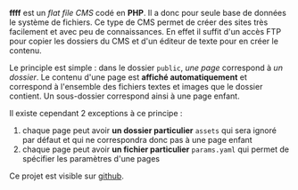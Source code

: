 **ffff** est un _flat file CMS_ codé en **PHP**. Il a donc pour seule base de données le système de fichiers. Ce type de CMS permet de créer des sites très facilement et avec peu de connaissances. En effet il suffit d'un accès FTP pour copier les dossiers du CMS et d'un éditeur de texte pour en créer le contenu.

Le principle est simple : dans le dossier `public`, _une page_ correspond à _un dossier_. Le contenu d'une page est **affiché automatiquement** et correspond à l'ensemble des fichiers textes et images que le dossier contient. Un sous-dossier correspond ainsi à une page enfant.

Il existe cependant 2 exceptions à ce principe :

1.  chaque page peut avoir **un dossier particulier** `assets` qui sera ignoré par défaut et qui ne correspondra donc pas à une page enfant
2.  chaque page peut avoir **un fichier particulier** `params.yaml` qui permet de spécifier les paramètres d'une pages

Ce projet est visible sur [github](https://github.com/n-peugnet/ffff).